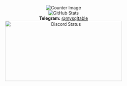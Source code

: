 <div align="center">
  <img src="https://moe-counter.glitch.me/get/@trulyheartless?theme=rule34" alt="Counter Image">
</div>

<div align="center">
  <img src="https://raw.githubusercontent.com/trulyheartless/github-stats/master/generated/languages.svg" alt="GitHub Stats" id="gh-dark-mode-only">
</div>

<div align="center">
  <strong>Telegram:</strong> <a href="https://t.me/mysqltable">@mysqltable</a>  
</div>

<div align="center">
  <a href="https://discord.com/users/1329487789364088882">
    <img
      width="380"
      height="195"
      src="https://lanyard.cnrad.dev/api/1329487789364088882?bg=FFFFFF00&animated=true&idleMessage=Gone%2C%20Forever%20&borderRadius=30px"
      alt="Discord Status"
    />
  </a>
</div>

